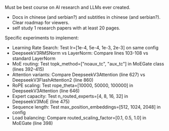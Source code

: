 Must be best course on AI research and LLMs ever created.
- Docs in chinese (and serbian?) and subtitles in chinese (and serbian?).
Clear roadmap for viewers.
- self study
1 research papers with at least 20 pages.

Specific experiments to implement:
- Learning Rate Search: Test lr=[1e-4, 5e-4, 1e-3, 2e-3] on same config
- DeepseekV3RMSNorm vs LayerNorm: Compare lines 103-108 vs standard LayerNorm
- MoE routing: Test topk_method=["noaux_tc", "aux_tc"] in MoEGate class (lines 392-415)
- Attention variants: Compare DeepseekV3Attention (line 627) vs DeepseekV3FlashAttention2 (line 860)
- RoPE scaling: Test rope_theta=[10000, 50000, 100000] in DeepseekV3Attention (line 646)
- Expert capacity: Test n_routed_experts=[4, 8, 16, 32] in DeepseekV3MoE (line 475)
- Sequence length: Test max_position_embeddings=[512, 1024, 2048] in config
- Load balancing: Compare routed_scaling_factor=[0.1, 0.5, 1.0] in MoEGate (line 398)